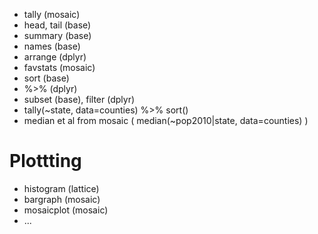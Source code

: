 - tally (mosaic)
- head, tail (base)
- summary (base)
- names (base)
- arrange (dplyr)
- favstats (mosaic)
- sort (base)
- %>% (dplyr)
- subset (base), filter (dplyr)
- tally(~state, data=counties) %>% sort()
- median et al from mosaic (  median(~pop2010|state, data=counties)  )

# Plottting

- histogram (lattice)
- bargraph (mosaic)
- mosaicplot (mosaic)
- ...

